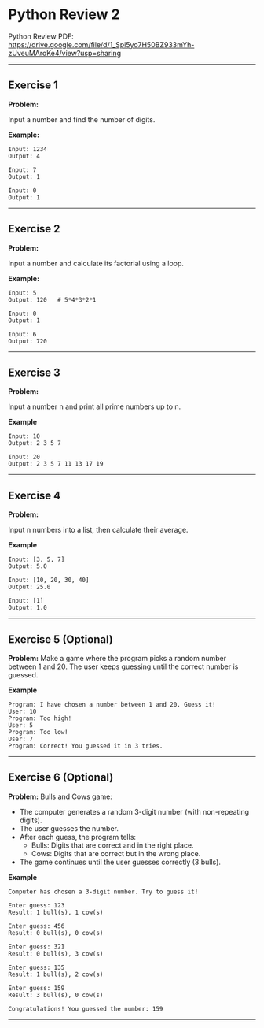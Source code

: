 # Python Review 2

Python Review PDF:
https://drive.google.com/file/d/1_Spi5yo7H50BZ933mYh-zUveuMAroKe4/view?usp=sharing

---

## Exercise 1

**Problem:**

Input a number and find the number of digits.

**Example:**

    Input: 1234  
    Output: 4
    
    Input: 7  
    Output: 1
    
    Input: 0  
    Output: 1

---

## Exercise 2

**Problem:**

Input a number and calculate its factorial using a loop.

**Example:**

    Input: 5  
    Output: 120   # 5*4*3*2*1
    
    Input: 0  
    Output: 1
    
    Input: 6  
    Output: 720 


---

## Exercise 3

**Problem:**

Input a number n and print all prime numbers up to n.

**Example**

    Input: 10  
    Output: 2 3 5 7
    
    Input: 20  
    Output: 2 3 5 7 11 13 17 19
    
---

## Exercise 4

**Problem:**

Input n numbers into a list, then calculate their average.

**Example**

    Input: [3, 5, 7]  
    Output: 5.0
    
    Input: [10, 20, 30, 40]  
    Output: 25.0
    
    Input: [1]  
    Output: 1.0
    
---

## Exercise 5 (Optional)

**Problem:**
Make a game where the program picks a random number between 1 and 20.
The user keeps guessing until the correct number is guessed.


**Example**

    Program: I have chosen a number between 1 and 20. Guess it!
    User: 10
    Program: Too high!
    User: 5
    Program: Too low!
    User: 7
    Program: Correct! You guessed it in 3 tries.

    
---

## Exercise 6 (Optional)

**Problem:**
Bulls and Cows game:

- The computer generates a random 3-digit number (with non-repeating digits).
- The user guesses the number.
- After each guess, the program tells:
    - Bulls: Digits that are correct and in the right place.
    - Cows: Digits that are correct but in the wrong place.
- The game continues until the user guesses correctly (3 bulls).

**Example**

    Computer has chosen a 3-digit number. Try to guess it!
    
    Enter guess: 123
    Result: 1 bull(s), 1 cow(s)
    
    Enter guess: 456
    Result: 0 bull(s), 0 cow(s)
    
    Enter guess: 321
    Result: 0 bull(s), 3 cow(s)
    
    Enter guess: 135
    Result: 1 bull(s), 2 cow(s)
    
    Enter guess: 159
    Result: 3 bull(s), 0 cow(s)
    
    Congratulations! You guessed the number: 159
    
---

